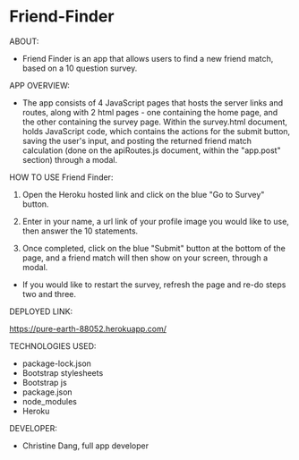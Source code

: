 # Friend-Finder

ABOUT:
* Friend Finder is an app that allows users to find a new friend match, based on a 10 question survey.

APP OVERVIEW:
* The app consists of 4 JavaScript pages that hosts the server links and routes, along with 2 html pages - one containing the home page, and the other containing the survey page. Within the survey.html document, holds JavaScript code, which contains the actions for the submit button, saving the user's input, and posting the returned friend match calculation (done on the apiRoutes.js document, within the "app.post" section) through a modal.


HOW TO USE Friend Finder:
1. Open the Heroku hosted link and click on the blue "Go to Survey" button. 

2. Enter in your name, a url link of your profile image you would like to use, then answer the 10 statements.

3. Once completed, click on the blue "Submit" button at the bottom of the page, and a friend match will then show on your screen, through a modal. 

* If you would like to restart the survey, refresh the page and re-do steps two and three.

DEPLOYED LINK:

https://pure-earth-88052.herokuapp.com/

TECHNOLOGIES USED:
* package-lock.json
* Bootstrap stylesheets
* Bootstrap js
* package.json
* node_modules
* Heroku


DEVELOPER:
* Christine Dang, full app developer
